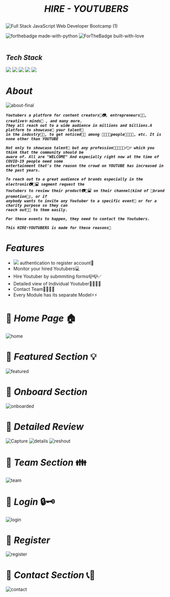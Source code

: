 # <p align="center">_HIRE - YOUTUBERS_</p>
![Full Stack JavaScript Web Developer Bootcamp (1)](https://user-images.githubusercontent.com/69143883/212741282-1d2d83b3-00f1-4b34-9101-e00903223b96.png)


![forthebadge made-with-python](http://ForTheBadge.com/images/badges/made-with-python.svg)
![ForTheBadge built-with-love](http://ForTheBadge.com/images/badges/built-with-love.svg)<br><br>

## _Tech Stack_
<img src="https://img.shields.io/badge/Django-092E20?style=for-the-badge&logo=django&logoColor=green&width=400%">&nbsp;<img src="https://img.shields.io/badge/PostgreSQL-316192?style=for-the-badge&logo=postgresql&logoColor=white">&nbsp;<img src="https://img.shields.io/badge/HTML5-E34F26?style=for-the-badge&logo=html5&logoColor=white">&nbsp;<img src="https://img.shields.io/badge/CSS3-1572B6?style=for-the-badge&logo=css3&logoColor=white">&nbsp;<img src="https://img.shields.io/badge/Bootstrap-563D7C?style=for-the-badge&logo=bootstrap&logoColor=white">
# _About_
![about-final](https://user-images.githubusercontent.com/69143883/123825902-e76e2880-d91c-11eb-8082-30a96d803d18.png)
<i><b>
```
Youtubers a platform for content creators👦📷, entrepreneurs👨‍💼, creative✨ minds🤯 , and many more.
They all reach out to a wide audience in millions and billions.A platform to showcase🤹 your talent🎨
in the industry🏢🏢, to get noticed🤳🤳 among 👨‍👨‍👦‍👦people👨‍👨‍👦‍👦, etc. It is none other than YOUTUBE

Not only to showcase talent🎨 but any profession👨‍💼👨‍🎤🤾‍♂️🏊‍♂️ which you think that the community should be
aware of. All are "WELCOME" And especially right now at the time of COVID-19 people need some 
entertainment that's the reason the crowd on YOUTUBE has increased in the past years.

To reach out to a great audience of brands especially in the electronic📷📱💻 segment request the
Youtubers to review their product📷📱💻 on their channel(kind of 🎉brand promotion🎉), or if 
anybody wants to invite any Youtuber to a specific event🎉 or for a charity purpose so they can
reach out📮📧 to them easily. 

For these events to happen, they need to contact the Youtubers. 

This HIRE-YOUTUBERS is made for these reasons🤔
```
</b></i>


# _Features_
 - <img src="https://img.shields.io/badge/Facebook-1877F2?style=for-the-badge&logo=facebook&logoColor=white"> authentication to register account🔐
 - Monitor your hired Youtubers💻
 - Hire Youtuber by submmiting forms📪📪✅
 - Detailed view of Individual Youtuber📙📕📘📗
 - Contact Team👨‍👨‍👦‍👦
 - Every Module has its separate Model⚡⚡

# 📌 _Home Page_ 🏠
![home](https://user-images.githubusercontent.com/69143883/125152812-ec2cab00-e16c-11eb-9613-020a00d5be47.PNG)


# 📌 _Featured Section_ 💡
![featured](https://user-images.githubusercontent.com/69143883/125652175-7153483c-c3e9-4f58-8f7d-4b63a2a7a07c.PNG)

# 📌 _Onboard Section_
![onboarded](https://user-images.githubusercontent.com/69143883/125652361-b6a83f53-d5d1-42e9-be51-1210c9f8d791.PNG)

# 📌 _Detailed Review_
![Capture](https://user-images.githubusercontent.com/69143883/126069045-c4dd6dca-0150-4012-a51b-d86cdd9b4cad.PNG)
![details](https://user-images.githubusercontent.com/69143883/126069189-b7d3e5ea-2555-48d9-9a3a-cbf52d67acc8.PNG)
![reshout](https://user-images.githubusercontent.com/69143883/126069196-db6d6b19-cfce-4f00-989e-bd0c700f1a41.PNG)



# 📌 _Team Section_ 👪
![team](https://user-images.githubusercontent.com/69143883/125652374-6f5ad78a-2293-453a-a7dd-290f8d2e9c0e.PNG)

# 📌 _Login_ 🔒🗝️
![login](https://user-images.githubusercontent.com/69143883/125652651-651d7aeb-b224-4586-96fa-42a512a6fce8.PNG)

# 📌 _Register_
![register](https://user-images.githubusercontent.com/69143883/125652676-8ea9b654-6cc4-4908-896e-1687f68f0b45.PNG)

# 📌 _Contact Section_ 📞📲
![contact](https://user-images.githubusercontent.com/69143883/125652786-d89f7da3-aea2-4f73-bd64-39e498d1ae7a.PNG)




